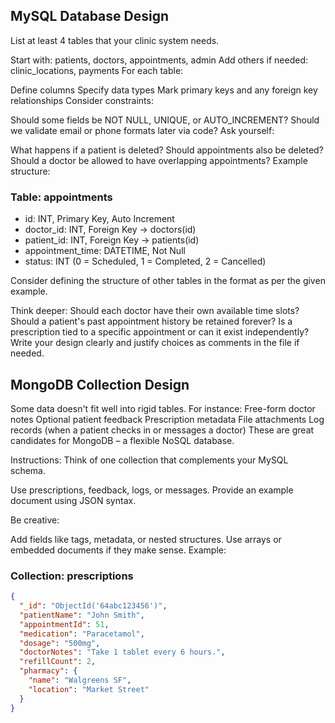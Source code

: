 ## MySQL Database Design

List at least 4 tables that your clinic system needs.

Start with: patients, doctors, appointments, admin
Add others if needed: clinic_locations, payments
For each table:

Define columns
Specify data types
Mark primary keys and any foreign key relationships
Consider constraints:

Should some fields be NOT NULL, UNIQUE, or AUTO_INCREMENT?
Should we validate email or phone formats later via code?
Ask yourself:

What happens if a patient is deleted? Should appointments also be deleted?
Should a doctor be allowed to have overlapping appointments?
Example structure:
### Table: appointments
- id: INT, Primary Key, Auto Increment
- doctor_id: INT, Foreign Key → doctors(id)
- patient_id: INT, Foreign Key → patients(id)
- appointment_time: DATETIME, Not Null
- status: INT (0 = Scheduled, 1 = Completed, 2 = Cancelled)

Consider defining the structure of other tables in the format as per the given example.

Think deeper:
Should each doctor have their own available time slots?
Should a patient's past appointment history be retained forever?
Is a prescription tied to a specific appointment or can it exist independently?
Write your design clearly and justify choices as comments in the file if needed.

## MongoDB Collection Design

Some data doesn't fit well into rigid tables. For instance:
Free-form doctor notes
Optional patient feedback
Prescription metadata
File attachments
Log records (when a patient checks in or messages a doctor)
These are great candidates for MongoDB – a flexible NoSQL database.

Instructions:
Think of one collection that complements your MySQL schema.

Use prescriptions, feedback, logs, or messages.
Provide an example document using JSON syntax.

Be creative:

Add fields like tags, metadata, or nested structures.
Use arrays or embedded documents if they make sense.
Example:
### Collection: prescriptions
```json
{
  "_id": "ObjectId('64abc123456')",
  "patientName": "John Smith",
  "appointmentId": 51,
  "medication": "Paracetamol",
  "dosage": "500mg",
  "doctorNotes": "Take 1 tablet every 6 hours.",
  "refillCount": 2,
  "pharmacy": {
    "name": "Walgreens SF",
    "location": "Market Street"
  }
}

